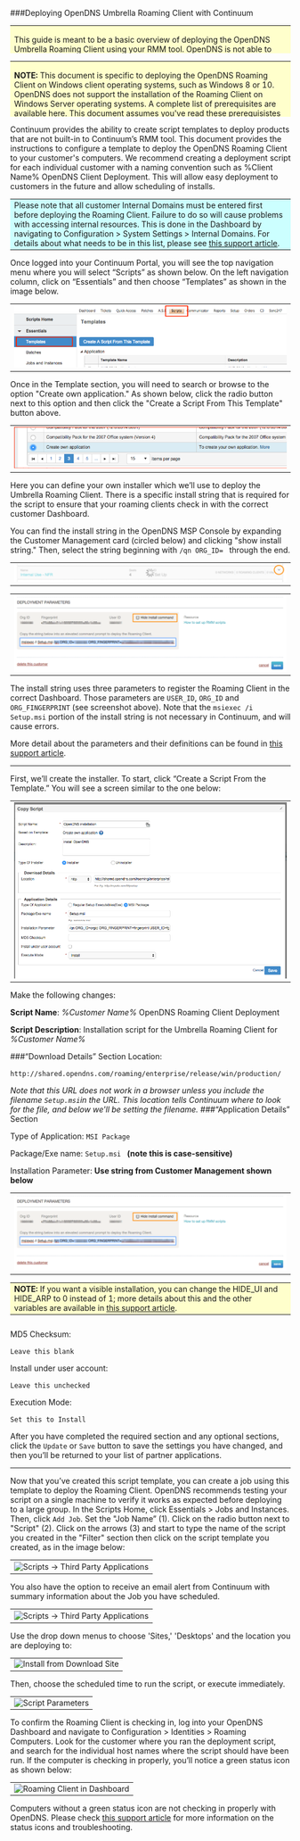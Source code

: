 ###Deploying OpenDNS Umbrella Roaming Client with Continuum
<div>
<table style="height: 50px; width: 100%">
	<tbody>
		<tr>
			<td bgcolor="#ffffcc">
				<p> This guide is meant to be a basic overview of deploying the OpenDNS Umbrella Roaming Client using your RMM tool.  OpenDNS is not able to provide comprehensive support for Continuum, but there is <a href="https://doccenter.itsupport247.net/">further documentation</a> available related to Scripts in Continuum.</p>
			</td>
		</tr>
	</tbody>
</table>
</div>
<div>
<table style="height: 100px; width: 100%">
	<tbody>
		<tr>
			<td bgcolor="#ffffcc">
				<p><strong>NOTE:</strong> This document is specific to deploying the OpenDNS Roaming Client on Windows client operating systems,  such as Windows 8 or 10. OpenDNS does not support the installation of the Roaming Client on Windows Server operating systems. A complete list of prerequisites are available <a href="https://support.opendns.com/entries/22198613-roaming-client-installation-setup-guide-prerequisites">here</a>. This document assumes you've read these prerequisistes and have opened the appropriate firewall ports</p>
			</td>
		</tr>
	</tbody>
</table>
</div>
Continuum provides the ability to create script templates to deploy products that are not built-in to Continuum’s RMM tool.  This document provides the instructions to configure a template  to deploy the OpenDNS Roaming Client to your customer's computers. We recommend creating a deployment script for each individual customer with a naming convention such as %Client Name% OpenDNS Client Deployment. This will allow easy deployment to customers in the future and allow scheduling of installs.

<div>
<table style="align:center"><colgroup><col width="624" /></colgroup>
	<tbody>
		<tr>
			<td bgcolor="#ccffff">Please note that all customer Internal Domains must be entered first before deploying the Roaming Client.  Failure to do so will cause problems with accessing internal resources. This is done in the Dashboard by navigating to Configuration > System Settings > Internal Domains. For details about what needs to be in this list, please see <a href="https://support.opendns.com/entries/22365052">this support article</a>.
			</td>
		</tr>
	</tbody>
</table>
</div>

Once logged into your Continuum Portal, you will see the top navigation menu where you will select “Scripts” as shown below.  On the left navigation column, click on “Essentials” and then choose “Templates” as shown in the image below.


<table style="width:100%">
	<tbody>
		<tr>
			<td>
				<img src="docs/NewManageScripts.png" border="0" alt="Scripts -> Manage Scripts">
			</td>
		</tr>
	</tbody>
</table>

Once in the  Template section, you will need to search or browse to the option "Create own application."  As shown below, click the radio button next to this option and then click the "Create a Script From This Template" button above. 

<table>
	<tbody>
		<tr>
			<td>
				<img src="docs/CreateOwnApp.png" border="0" alt="Partner Application Installers">
			</td>
		</tr>
	</tbody>
</table>

Here you can define your own installer which we’ll use to deploy the Umbrella Roaming Client.  There is a specific install string that is required for the script to ensure that your roaming clients check in with the correct customer Dashboard.  

You can find the install string in the OpenDNS MSP Console by expanding the Customer Management card (circled below) and clicking "show install string."  Then, select the string beginning with ````/qn ORG_ID= ```` through the end.

<table>
	<tbody>
		<tr>
			<td>
				<img src="docs/CustomerManagement.png" border="0" alt="Click the Caret">
			</td>
		</tr>
	</tbody>
</table>


<table style="align:center"><colgroup><col width="624" /></colgroup>
	<tbody>
		<tr>
			<td>
				<img src="docs/RoamingParameters.png" border="0" alt="Deployment Parameters">
			</td>
		</tr>
  </tbody>
</table>


The install string uses three parameters to register the Roaming Client in the correct Dashboard. Those parameters are ```USER_ID```,  ```ORG_ID``` and ```ORG_FINGERPRINT``` (see screenshot above).  Note that the ```msiexec /i Setup.msi``` portion of the install string is not necessary in Continuum, and will cause errors.

More detail about the parameters and their definitions can be found in <a href="https://support.opendns.com/entries/55881150-Roaming-Client-Deployment-Parameters-MSP-Partners">this support article</a>.

---

First, we’ll create the installer.  To start, click “Create a Script From the Template.”  You will see a screen similar to the one below: 

<table style="width:100%">
	<tbody>
		<tr>
			<td>
				<img src="docs/NewScript.png" border="0" alt="New Application Installer Script">
			</td>
		</tr>
	</tbody>
</table>

Make the following changes:

__Script Name__: *%Customer Name%* OpenDNS Roaming Client Deployment

__Script Description__:  Installation script for the Umbrella Roaming Client for *%Customer Name%*

###“Download Details” Section
Location:
```
http://shared.opendns.com/roaming/enterprise/release/win/production/
```

_Note that this URL does not work in a browser unless you include the filename ```Setup.msi```in the URL. This location tells Continuum where to look for the file, and below we'll be setting the filename._
###“Application Details” Section

Type of Application: 
```MSI Package```

Package/Exe name: 
```Setup.msi ```  __(note this is case-sensitive)__

Installation Parameter: __Use string from Customer Management shown below__

<table style="align:center"><colgroup><col width="624" /></colgroup>
	<tbody>
		<tr>
			<td>
				<img src="docs/RoamingParameters.png" border="0" alt="Deployment Parameters">
			</td>
		</tr>
  </tbody>
</table>

<table style="height: 70px; width: 100%">
	<tbody>
		<tr>
			<td bgcolor="#ffffcc">
				<strong>NOTE:</strong> If you want a visible installation, you can change the HIDE_UI and HIDE_ARP to 0 instead of 1; more details about this and the other variables are available in <a href="https://support.opendns.com/entries/55881150-Roaming-Client-Deployment-Parameters-for-mass-deployment-MSP-">this support article</a>.
			</td>
		</tr>
	</tbody>
</table>


MD5 Checksum: 
```
Leave this blank
```

Install under user account: 
```
Leave this unchecked
```

Execution Mode:
```
Set this to Install
```


After you have completed the required section and any optional sections, click the `Update` or `Save` button to save the settings you have changed, and then you’ll be returned to your list of partner applications.


- - -


Now that you’ve created this script template, you can create a job using this template to deploy the Roaming Client. OpenDNS recommends testing your script on a single machine to verify it works as expected before deploying to a large group. In the Scripts Home, click Essentials > Jobs and Instances.  Then, click ```Add Job```. Set the "Job Name” (1). Click on the radio button next to "Script" (2). Click on the arrows (3) and start to type the name of the script you created in the "Filter" section then click on the script template you created, as in the image below:

<table style="width:100%">
	<tbody>
		<tr>
			<td>
				<img src="docs/NewJob.png" border="0" alt="Scripts -> Third Party Applications" style="vertical-align:middle">
			</td>
		</tr>
	</tbody>
</table>

You also have the option to receive an email alert from Continuum with summary information about the Job you have scheduled. 

<table style="width:100%">
	<tbody>
		<tr>
			<td>
				<img src="docs/EmailAlert.png" border="0" alt="Scripts -> Third Party Applications" style="vertical-align:middle">
			</td>
		</tr>
	</tbody>
</table>

Use the drop down menus to choose 'Sites,' 'Desktops' and the location you are deploying to:  

<table style="width:100%">
	<tbody>
		<tr>
			<td>
				<img src="docs/Sites.png" border="0" alt="Install from Download Site">
			</td>
		</tr>
	</tbody>
</table>

Then, choose the scheduled time to run the script, or execute immediately.
<table style="width:100%">
	<tbody>
		<tr>
			<td>
				<img src="docs/Schedule.png" border="0" alt="Script Parameters">
			</td>
		</tr>
	</tbody>
</table>

To confirm the Roaming Client is checking in, log into your OpenDNS Dashboard and navigate to Configuration > Identities > Roaming Computers.  Look for the customer where you ran the deployment script, and search for the individual host names where the script should have been run.  If the computer is checking in properly, you’ll notice a green status icon as shown below:  

<table style="width:100%">
	<tbody>
		<tr>
			<td>
				<img src="docs/PolicyStatus.png" border="0" alt="Roaming Client in Dashboard">
			</td>
		</tr>
	</tbody>
</table>

Computers without a green status icon are not checking in properly with OpenDNS.  Please check [this support article](https://support.opendns.com/entries/22182631) for more information on the status icons and troubleshooting.
